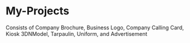 # My-Projects
Consists of Company Brochure, Business Logo, Company Calling Card, Kiosk 3DNModel, Tarpaulin, Uniform, and Advertisement
